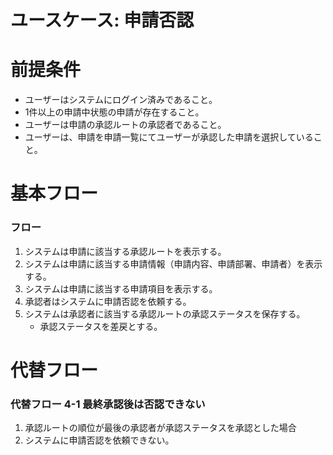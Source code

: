 # ユースケース: 申請否認

# 前提条件

- ユーザーはシステムにログイン済みであること。
- 1件以上の申請中状態の申請が存在すること。
- ユーザーは申請の承認ルートの承認者であること。
- ユーザーは、申請を申請一覧にてユーザーが承認した申請を選択していること。

# 基本フロー

### フロー

1. システムは申請に該当する承認ルートを表示する。
1. システムは申請に該当する申請情報（申請内容、申請部署、申請者）を表示する。
1. システムは申請に該当する申請項目を表示する。
1. 承認者はシステムに申請否認を依頼する。
1. システムは承認者に該当する承認ルートの承認ステータスを保存する。
    - 承認ステータスを差戻とする。

# 代替フロー

### 代替フロー 4-1 最終承認後は否認できない

1. 承認ルートの順位が最後の承認者が承認ステータスを承認とした場合
1. システムに申請否認を依頼できない。
